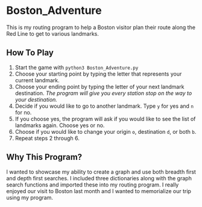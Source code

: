# Boston_Adventure

This is my routing program to help a Boston visitor plan their route along the Red Line to get to various landmarks. 

## How To Play

1. Start the game with `python3 Boston_Adventure.py`
2. Choose your starting point by typing the letter that represents your current landmark.
3. Choose your ending point by typing the letter of your next landmark destination. *The program will give you every station stop on the way to your destination.*
4. Decide if you would like to go to another landmark. Type `y` for yes and `n` for no.
5. If you choose yes, the program will ask if you would like to see the list of landmarks again. Choose yes or no.
6. Choose if you would like to change your origin `o`, destination `d`, or both `b`. 
7. Repeat steps 2 through 6. 

## Why This Program?

I wanted to showcase my ability to create a graph and use both breadth first and depth first searches. I included three dictionaries along with the graph search functions and imported these into my routing program. I really enjoyed our visit to Boston last month and I wanted to memorialize our trip using my program. 
